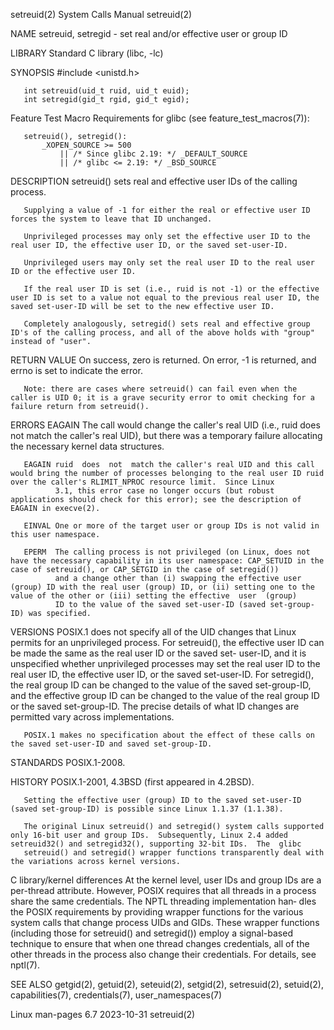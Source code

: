 setreuid(2)                                                                                 System Calls Manual                                                                                 setreuid(2)

NAME
       setreuid, setregid - set real and/or effective user or group ID

LIBRARY
       Standard C library (libc, -lc)

SYNOPSIS
       #include <unistd.h>

       int setreuid(uid_t ruid, uid_t euid);
       int setregid(gid_t rgid, gid_t egid);

   Feature Test Macro Requirements for glibc (see feature_test_macros(7)):

       setreuid(), setregid():
           _XOPEN_SOURCE >= 500
               || /* Since glibc 2.19: */ _DEFAULT_SOURCE
               || /* glibc <= 2.19: */ _BSD_SOURCE

DESCRIPTION
       setreuid() sets real and effective user IDs of the calling process.

       Supplying a value of -1 for either the real or effective user ID forces the system to leave that ID unchanged.

       Unprivileged processes may only set the effective user ID to the real user ID, the effective user ID, or the saved set-user-ID.

       Unprivileged users may only set the real user ID to the real user ID or the effective user ID.

       If the real user ID is set (i.e., ruid is not -1) or the effective user ID is set to a value not equal to the previous real user ID, the saved set-user-ID will be set to the new effective user ID.

       Completely analogously, setregid() sets real and effective group ID's of the calling process, and all of the above holds with "group" instead of "user".

RETURN VALUE
       On success, zero is returned.  On error, -1 is returned, and errno is set to indicate the error.

       Note: there are cases where setreuid() can fail even when the caller is UID 0; it is a grave security error to omit checking for a failure return from setreuid().

ERRORS
       EAGAIN The call would change the caller's real UID (i.e., ruid does not match the caller's real UID), but there was a temporary failure allocating the necessary kernel data structures.

       EAGAIN ruid  does  not  match the caller's real UID and this call would bring the number of processes belonging to the real user ID ruid over the caller's RLIMIT_NPROC resource limit.  Since Linux
              3.1, this error case no longer occurs (but robust applications should check for this error); see the description of EAGAIN in execve(2).

       EINVAL One or more of the target user or group IDs is not valid in this user namespace.

       EPERM  The calling process is not privileged (on Linux, does not have the necessary capability in its user namespace: CAP_SETUID in the case of setreuid(), or CAP_SETGID in the case of setregid())
              and a change other than (i) swapping the effective user (group) ID with the real user (group) ID, or (ii) setting one to the value of the other or (iii) setting the effective  user  (group)
              ID to the value of the saved set-user-ID (saved set-group-ID) was specified.

VERSIONS
       POSIX.1  does  not  specify all of the UID changes that Linux permits for an unprivileged process.  For setreuid(), the effective user ID can be made the same as the real user ID or the saved set-
       user-ID, and it is unspecified whether unprivileged processes may set the real user ID to the real user ID, the effective user ID, or the saved set-user-ID.  For setregid(), the real group ID  can
       be  changed  to  the value of the saved set-group-ID, and the effective group ID can be changed to the value of the real group ID or the saved set-group-ID.  The precise details of what ID changes
       are permitted vary across implementations.

       POSIX.1 makes no specification about the effect of these calls on the saved set-user-ID and saved set-group-ID.

STANDARDS
       POSIX.1-2008.

HISTORY
       POSIX.1-2001, 4.3BSD (first appeared in 4.2BSD).

       Setting the effective user (group) ID to the saved set-user-ID (saved set-group-ID) is possible since Linux 1.1.37 (1.1.38).

       The original Linux setreuid() and setregid() system calls supported only 16-bit user and group IDs.  Subsequently, Linux 2.4 added setreuid32() and setregid32(), supporting 32-bit IDs.  The  glibc
       setreuid() and setregid() wrapper functions transparently deal with the variations across kernel versions.

   C library/kernel differences
       At  the  kernel level, user IDs and group IDs are a per-thread attribute.  However, POSIX requires that all threads in a process share the same credentials.  The NPTL threading implementation han‐
       dles the POSIX requirements by providing wrapper functions for the various system calls that change process UIDs and GIDs.  These wrapper functions (including those for setreuid() and  setregid())
       employ a signal-based technique to ensure that when one thread changes credentials, all of the other threads in the process also change their credentials.  For details, see nptl(7).

SEE ALSO
       getgid(2), getuid(2), seteuid(2), setgid(2), setresuid(2), setuid(2), capabilities(7), credentials(7), user_namespaces(7)

Linux man-pages 6.7                                                                              2023-10-31                                                                                     setreuid(2)
